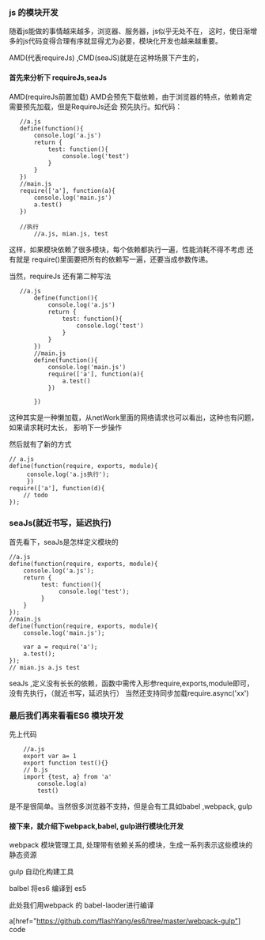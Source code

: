 ### js 的模块开发

随着js能做的事情越来越多，浏览器、服务器，js似乎无处不在，
这时，使日渐增多的js代码变得合理有序就显得尤为必要，模块化开发也越来越重要。

AMD(代表requireJs) ,CMD(seaJS)就是在这种场景下产生的，

#### 首先来分析下 requireJs,seaJs

AMD(requireJs前置加载)
 AMD会预先下载依赖，由于浏览器的特点，依赖肯定需要预先加载，但是RequireJs还会
 预先执行。如代码：
 ```
 	//a.js
 	define(function(){
 		console.log('a.js')
 		return {
 			test: function(){
 			 	console.log('test')
 			}
 		}
 	})
 	//main.js
 	require(['a'], function(a){
 		console.log('main.js')
 		a.test()
 	})

 	//执行
 		//a.js, mian.js, test

 ```
 这样，如果模块依赖了很多模块，每个依赖都执行一遍，性能消耗不得不考虑
 还有就是 require()里面要把所有的依赖写一遍，还要当成参数传递。

 当然，requireJs  还有第二种写法
 ```
	//a.js
	 	define(function(){
	 		console.log('a.js')
	 		return {
	 			test: function(){
	 			 	console.log('test')
	 			}
	 		}
	 	})
	 	//main.js
	 	define(function(){
	 		console.log('main.js')
	 		require(['a'], function(a){
	 			a.test()
	 		})
	 		
	 	})
```
这种其实是一种懒加载，从netWork里面的网络请求也可以看出，这种也有问题，如果请求耗时太长，
影响下一步操作

然后就有了新的方式

```
// a.js
define(function(require, exports, module){
     console.log('a.js执行');
     })
require(['a'], function(d){
 	// todo
}); 

```

### seaJs(就近书写，延迟执行)
 首先看下，seaJs是怎样定义模块的
 ```
 //a.js
 define(function(require, exports, module){
     console.log('a.js');
     return {
          test: function(){
               console.log('test');
          }
     }
});
//main.js
define(function(require, exports, module){
     console.log('main.js');
 
     var a = require('a');
     a.test();    
});
// mian.js a.js test

 ```
 seaJs ,定义没有长长的依赖，函数中需传入形参require,exports,module即可，
 没有先执行，（就近书写，延迟执行） 当然还支持同步加载require.async('xx')


 ### 最后我们再来看看ES6 模块开发

 先上代码

```
	//a.js
	export var a= 1
	export function test(){}
	// b.js
	import {test, a} from 'a'
		console.log(a)
		test()	

```
是不是很简单。当然很多浏览器不支持，但是会有工具如babel ,webpack, gulp

#### 接下来，就介绍下webpack,babel, gulp进行模块化开发

webpack 模块管理工具, 处理带有依赖关系的模块，生成一系列表示这些模块的静态资源

gulp 自动化构建工具

balbel 将es6 编译到 es5

此处我们用webpack 的 babel-laoder进行编译

a[href="https://github.com/flashYang/es6/tree/master/webpack-gulp"] code
